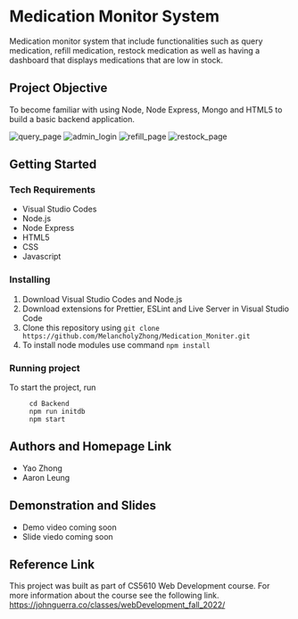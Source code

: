# Medication Monitor System 

Medication monitor system that include functionalities such as query medication, refill medication, restock medication as well as having a dashboard that displays medications that are low in stock.

## Project Objective

To become familiar with using Node, Node Express, Mongo and HTML5 to build a basic backend application.

![query_page](https://user-images.githubusercontent.com/97815716/199091068-fac5a12a-fe65-441a-80de-9a8739263da6.png)
![admin_login](https://user-images.githubusercontent.com/97815716/199090427-47511d44-30b0-4f02-b4a6-82d1d290dd98.png)
![refill_page](https://user-images.githubusercontent.com/97815716/199089687-c2fb1dca-34b0-4314-8c89-2b857a1a164c.png)
![restock_page](https://user-images.githubusercontent.com/97815716/199089870-bf28ab42-a403-454e-a62e-3d153630d6c5.png)

## Getting Started

### Tech Requirements

* Visual Studio Codes
* Node.js
* Node Express
* HTML5
* CSS
* Javascript

### Installing

1. Download Visual Studio Codes and Node.js
2. Download extensions for Prettier, ESLint and Live Server in Visual Studio Code
3. Clone this repository using ```git clone https://github.com/MelancholyZhong/Medication_Moniter.git```
4. To install node modules use command ```npm install```

### Running project

To start the project, run

```
     cd Backend
     npm run initdb
     npm start
```

## Authors and Homepage Link

* Yao Zhong
* Aaron Leung

## Demonstration and Slides
* Demo video coming soon
* Slide viedo coming soon

## Reference Link

This project was built as part of CS5610 Web Development course.  For more information about the course see the following link.
https://johnguerra.co/classes/webDevelopment_fall_2022/ 
